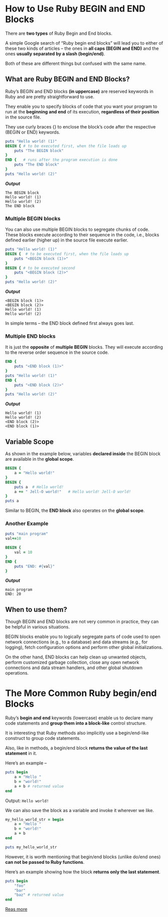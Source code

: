 # How to Use Ruby BEGIN and END Blocks

There are **two types** of Ruby Begin and End blocks.

A simple Google search of “Ruby begin end blocks” will lead you to either of these two kinds of articles – the ones in **all caps (BEGIN and END)** and the ones **usually separated by a slash (begin/end)**.

Both of these are different things but confused with the same name.

## What are Ruby BEGIN and END Blocks?
Ruby’s BEGIN and END blocks **(in uppercase)** are reserved keywords in Ruby and are pretty straightforward to use.

They enable you to specify blocks of code that you want your program to run at the **beginning and end** of its execution, **regardless of their position** in the source file. 

They use curly braces {} to enclose the block’s code after the respective (BEGIN or END) keywords.

```ruby
puts "Hello world! (1)"
BEGIN { # to be executed first, when the file loads up
    puts "The BEGIN block"
}
END {   # runs after the program execution is done
    puts "The END block"
}
puts "Hello world! (2)"
```
***Output***
```
The BEGIN block
Hello world! (1)
Hello world! (2)
The END block
```
### Multiple BEGIN blocks
You can also use multiple BEGIN blocks to segregate chunks of code. These blocks execute according to their sequence in the code, i.e., blocks defined earlier (higher up) in the source file execute earlier.
```ruby
puts "Hello world! (1)"
BEGIN {  # to be executed first, when the file loads up
    puts "<BEGIN block (1)>"
}
BEGIN { # to be executed second
    puts "<BEGIN block (2)>"
}
puts "Hello world! (2)"
```
***Output***
```
<BEGIN block (1)>
<BEGIN block (2)>
Hello world! (1)
Hello world! (2)
```
In simple terms – the END block defined first always goes last.

### Multiple END blocks
It is just the **opposite** of **multiple BEGIN** blocks. They will execute according to the reverse order sequence in the source code.
```ruby
END {
    puts "<END block (1)>"
}
puts "Hello world! (1)"
END {
    puts "<END block (2)>"
}
puts "Hello world! (2)"
```
***Output***
```
Hello world! (1)
Hello world! (2)
<END block (2)>
<END block (1)>
```

## Variable Scope
As shown in the example below, variables **declared inside** the BEGIN block are available in the **global scope**.
```ruby
BEGIN {
    a = "Hello world!"
}
BEGIN {
    puts a  # Hello world!
    a += " Jell-O world!"   # Hello world! Jell-O world!
}
puts a
```
Similar to BEGIN, the **END block** also operates on the **global scope**.

### Another Example
```ruby
puts "main program"
val+=10

BEGIN {
    val = 10
}
END {
    puts "END: #{val}"
}
```
***Output***
```
main program
END: 20
```

## When to use them?
Though BEGIN and END blocks are not very common in practice, they can be helpful in various situations.

BEGIN blocks enable you to logically segregate parts of code used to open network connections (e.g., to a database) and data streams (e.g., for logging), fetch configuration options and perform other global initializations.

On the other hand, END blocks can help clean up unwanted objects, perform customized garbage collection, close any open network connections and data stream handlers, and other global shutdown operations.

# The More Common Ruby begin/end Blocks
Ruby’s **begin and end** keywords (lowercase) enable us to declare many code statements and **group them into a block-like** control structure.

It is interesting that Ruby methods also implicitly use a begin/end-like construct to group code statements.

Also, like in methods, a begin/end block **returns the value of the last statement** in it.

Here’s an example –
```ruby
puts begin
    a = "Hello "
    b = "world!"
    a + b # returned value
end
```
Output: ``Hello world!``

We can also save the block as a variable and invoke it wherever we like.
```ruby
my_hello_world_str = begin
    a = "Hello "
    b = "world!"
    a + b
end

puts my_hello_world_str
```

However, it is worth mentioning that begin/end blocks (unlike do/end ones) **can not be passed to Ruby functions**. 

Here’s an example showing how the block **returns only the last statement**.

```ruby
puts begin
    "foo"
    "bar"
    "baz" # returned value
end
```
















[Reas more](https://scoutapm.com/blog/ruby-begin-end)
